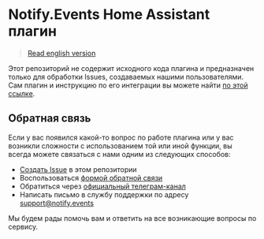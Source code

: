 # Notify.Events Home Assistant плагин

> [Read english version](README.md)

Этот репозиторий не содержит исходного кода плагина и предназначен только для обработки Issues, 
создаваемых нашими пользователями. Сам плагин и инструкцию по его интеграции вы можете найти 
[по этой ссылке](https://www.home-assistant.io/integrations/notify_events/).

## Обратная связь

Если у вас появился какой-то вопрос по работе плагина или у вас возникли сложности с использованием 
той или иной функции, вы всегда можете связаться с нами одним из следующих способов:

- [Создать Issue](https://github.com/notify-events/home-assistant/issues/new) в этом репозитории
- Воспользоваться [формой обратной связи](https://notify.events/ru/contacts)
- Обратиться через [официальный телеграм-канал](https://t.me/NotifyEvents_ru)
- Написать письмо в службу поддержки по адресу [support@notify.events](mailto:support@notify.events)

Мы будем рады помочь вам и ответить на все возникающие вопросы по сервису.